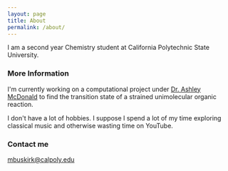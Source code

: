 ```yaml
---
layout: page
title: About
permalink: /about/
---
```


I am a second year Chemistry student at California Polytechnic State University.

### More Information

I'm currently working on a computational project under [Dr. Ashley McDonald](https://armcdona.github.io) to find the transition state of a strained unimolecular organic reaction.

I don't have a lot of hobbies. I suppose I spend a lot of my time exploring classical music and otherwise wasting time on YouTube.

### Contact me

[mbuskirk@calpoly.edu](mailto:mbuskirk@calpoly.edu)
